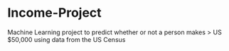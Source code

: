 # Income-Project
Machine Learning project to predict whether or not a person makes > US $50,000 using data from the US Census
